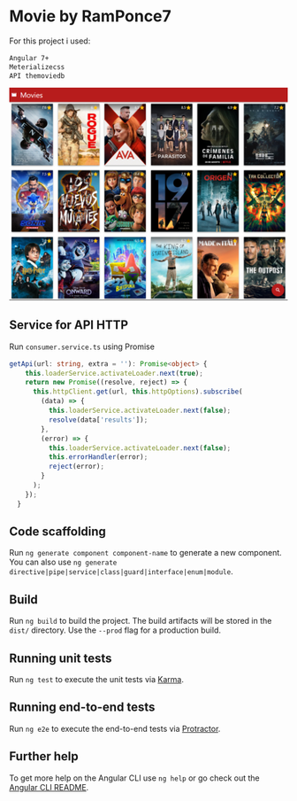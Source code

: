 # Movie by RamPonce7

For this project i used: 

```
Angular 7+
Meterializecss
API themoviedb
```


![alt text](https://github.com/RamPonce7/Angular/blob/master/imgs_projects/movies_home.PNG)


## Service for API HTTP

Run `consumer.service.ts` using Promise 

```typescript
getApi(url: string, extra = ''): Promise<object> {
    this.loaderService.activateLoader.next(true);
    return new Promise((resolve, reject) => {
      this.httpClient.get(url, this.httpOptions).subscribe(
        (data) => {
          this.loaderService.activateLoader.next(false);
          resolve(data['results']);
        },
        (error) => {
          this.loaderService.activateLoader.next(false);
          this.errorHandler(error);
          reject(error);
        }
      );
    });
  }

```

## Code scaffolding

Run `ng generate component component-name` to generate a new component. You can also use `ng generate directive|pipe|service|class|guard|interface|enum|module`.

## Build

Run `ng build` to build the project. The build artifacts will be stored in the `dist/` directory. Use the `--prod` flag for a production build.

## Running unit tests

Run `ng test` to execute the unit tests via [Karma](https://karma-runner.github.io).

## Running end-to-end tests

Run `ng e2e` to execute the end-to-end tests via [Protractor](http://www.protractortest.org/).

## Further help

To get more help on the Angular CLI use `ng help` or go check out the [Angular CLI README](https://github.com/angular/angular-cli/blob/master/README.md).

